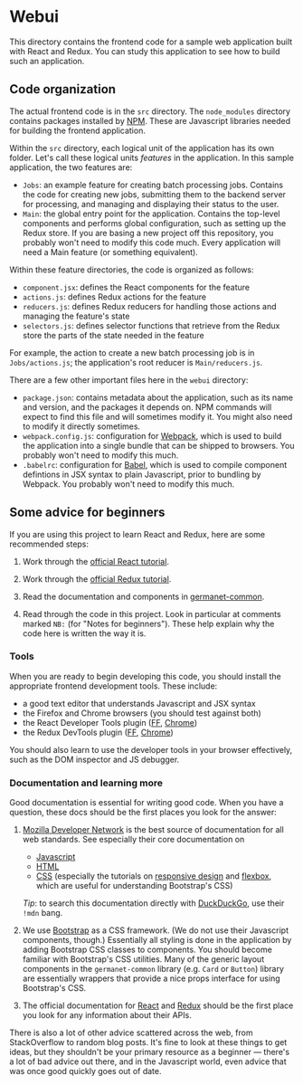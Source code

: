 # Webui

This directory contains the frontend code for a sample web application
built with React and Redux. You can study this application to see how
to build such an application.

## Code organization

The actual frontend code is in the `src` directory. The
`node_modules` directory contains packages installed by
[NPM](https://www.npmjs.com/). These are Javascript libraries needed
for building the frontend application.

Within the `src` directory, each logical unit of the application has
its own folder. Let's call these logical units *features* in the
application.  In this sample application, the two features are:

  - `Jobs`: an example feature for creating batch processing jobs.
    Contains the code for creating new jobs, submitting them to the
    backend server for processing, and managing and displaying their
    status to the user.
  - `Main`: the global entry point for the application. Contains the
    top-level components and performs global configuration, such as
    setting up the Redux store. If you are basing a new project off
    this repository, you probably won't need to modify this code much.
    Every application will need a Main feature (or something
    equivalent).

Within these feature directories, the code is organized as follows:

  - `component.jsx`: defines the React components for the feature 
  - `actions.js`: defines Redux actions for the feature
  - `reducers.js`: defines Redux reducers for handling those actions
    and managing the feature's state
  - `selectors.js`: defines selector functions that retrieve from the
    Redux store the parts of the state needed in the feature
    
For example, the action to create a new batch processing job is in
`Jobs/actions.js`; the application's root reducer is
`Main/reducers.js`.

There are a few other important files here in the `webui` directory:

  - `package.json`: contains metadata about the application, such as
    its name and version, and the packages it depends on. NPM commands
    will expect to find this file and will sometimes modify it. You
    might also need to modify it directly sometimes.
  - `webpack.config.js`: configuration for
    [Webpack](https://webpack.js.org/), which is used to build the
    application into a single bundle that can be shipped to browsers.
    You probably won't need to modify this much.
  - `.babelrc`: configuration for [Babel](https://babeljs.io/), which
    is used to compile component defintions in JSX syntax to plain
    Javascript, prior to bundling by Webpack. You probably won't need
    to modify this much.

## Some advice for beginners

If you are using this project to learn React and Redux, here are some
recommended steps:
  
1. Work through the [official React tutorial](https://reactjs.org/tutorial/tutorial.html).

1. Work through the [official Redux tutorial](https://redux.js.org/tutorials/essentials/part-1-overview-concepts).

1. Read the documentation and components in
   [germanet-common](https://weblicht.sfs.uni-tuebingen.de/gitlab/germanet/germanet-common).

1. Read through the code in this project. Look in particular at
   comments marked `NB:` (for "Notes for beginners"). These help
   explain why the code here is written the way it is.

### Tools

When you are ready to begin developing this code, you should install
the appropriate frontend development tools. These include:

   - a good text editor that understands Javascript and JSX syntax
   - the Firefox and Chrome browsers (you should test against both)
   - the React Developer Tools plugin
     ([FF](https://addons.mozilla.org/en-US/firefox/addon/react-devtools/),
     [Chrome](https://chrome.google.com/webstore/detail/react-developer-tools/fmkadmapgofadopljbjfkapdkoienihi))
   - the Redux DevTools plugin
     ([FF](https://addons.mozilla.org/en-US/firefox/addon/reduxdevtools/),
     [Chrome](https://chrome.google.com/webstore/detail/redux-devtools/lmhkpmbekcpmknklioeibfkpmmfibljd))
     
You should also learn to use the developer tools in your browser
effectively, such as the DOM inspector and JS debugger.
     
### Documentation and learning more

Good documentation is essential for writing good code. When you have a
question, these docs should be the first places you look for the
answer:

1. [Mozilla Developer Network](https://developer.mozilla.org/en-US/) is
   the best source of documentation for all web standards.  See
   especially their core documentation on

   - [Javascript](https://developer.mozilla.org/en-US/docs/Web/JavaScript)
   - [HTML](https://developer.mozilla.org/en-US/docs/Web/HTML)
   - [CSS](https://developer.mozilla.org/en-US/docs/Web/CSS)
     (especially the tutorials on [responsive
     design](https://developer.mozilla.org/en-US/docs/Learn/CSS/CSS_layout/Responsive_Design)
     and
     [flexbox](https://developer.mozilla.org/en-US/docs/Learn/CSS/CSS_layout/Flexbox),
     which are useful for understanding Bootstrap's CSS)
   
   *Tip*: to search this documentation directly with
   [DuckDuckGo](https://duckduckgo.com/), use their `!mdn` bang.

2. We use [Bootstrap](https://getbootstrap.com/docs/4.3/) as a CSS
   framework. (We do not use their Javascript components, though.)
   Essentially all styling is done in the application by adding
   Bootstrap CSS classes to components. You should become familiar
   with Bootstrap's CSS utilities. Many of the generic layout
   components in the `germanet-common` library (e.g. `Card` or
   `Button`) library are essentially wrappers that provide a nice
   props interface for using Bootstrap's CSS.
   
3. The official documentation for [React](https://reactjs.org/docs/getting-started.html)
   and [Redux](https://redux.js.org/api/api-reference) should be the
   first place you look for any information about their APIs. 

There is also a lot of other advice scattered across the web, from
StackOverflow to random blog posts. It's fine to look at these things
to get ideas, but they shouldn't be your primary resource as a
beginner &mdash; there's a lot of bad advice out there, and in the
Javascript world, even advice that was once good quickly goes out of
date.
